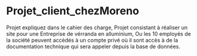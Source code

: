 # Projet_client_chezMoreno
Projet expliquez dans le cahier des charge,
Projet consistant à réaliser un site pour une Entreprise de vérranda en alluminium,
Ou les 10 employés de la société peuvent accèdés à un compte privé où il sont accès 
à de la documentation technique qui sera appeler depuis la base de données.
